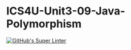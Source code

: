 # ICS4U-Unit3-09-Java-Polymorphism

[![GitHub's Super Linter](https://github.com/haokai-li/ICS4U-Unit3-09-Java-Polymorphism/workflows/GitHub's%20Super%20Linter/badge.svg)](https://github.com/haokai-li/ICS4U-Unit3-09-Java-Polymorphism/actions)
